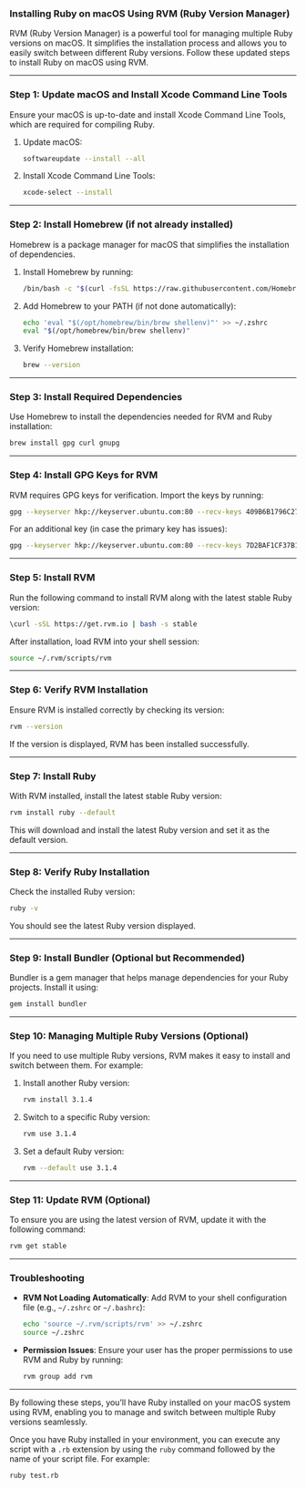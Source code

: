 ### Installing Ruby on macOS Using RVM (Ruby Version Manager)

RVM (Ruby Version Manager) is a powerful tool for managing multiple Ruby versions on macOS. It simplifies the installation process and allows you to easily switch between different Ruby versions. Follow these updated steps to install Ruby on macOS using RVM.

---

### Step 1: Update macOS and Install Xcode Command Line Tools

Ensure your macOS is up-to-date and install Xcode Command Line Tools, which are required for compiling Ruby.

1. Update macOS:
   ```bash
   softwareupdate --install --all
   ```

2. Install Xcode Command Line Tools:
   ```bash
   xcode-select --install
   ```

---

### Step 2: Install Homebrew (if not already installed)

Homebrew is a package manager for macOS that simplifies the installation of dependencies.

1. Install Homebrew by running:
   ```bash
   /bin/bash -c "$(curl -fsSL https://raw.githubusercontent.com/Homebrew/install/HEAD/install.sh)"
   ```

2. Add Homebrew to your PATH (if not done automatically):
   ```bash
   echo 'eval "$(/opt/homebrew/bin/brew shellenv)"' >> ~/.zshrc
   eval "$(/opt/homebrew/bin/brew shellenv)"
   ```

3. Verify Homebrew installation:
   ```bash
   brew --version
   ```

---

### Step 3: Install Required Dependencies

Use Homebrew to install the dependencies needed for RVM and Ruby installation:

```bash
brew install gpg curl gnupg
```

---

### Step 4: Install GPG Keys for RVM

RVM requires GPG keys for verification. Import the keys by running:

```bash
gpg --keyserver hkp://keyserver.ubuntu.com:80 --recv-keys 409B6B1796C275462A1703113804BB82D39DC0E3
```

For an additional key (in case the primary key has issues):

```bash
gpg --keyserver hkp://keyserver.ubuntu.com:80 --recv-keys 7D2BAF1CF37B13E2069D6956105BD0E739499BDB
```

---

### Step 5: Install RVM

Run the following command to install RVM along with the latest stable Ruby version:

```bash
\curl -sSL https://get.rvm.io | bash -s stable
```

After installation, load RVM into your shell session:

```bash
source ~/.rvm/scripts/rvm
```

---

### Step 6: Verify RVM Installation

Ensure RVM is installed correctly by checking its version:

```bash
rvm --version
```

If the version is displayed, RVM has been installed successfully.

---

### Step 7: Install Ruby

With RVM installed, install the latest stable Ruby version:

```bash
rvm install ruby --default
```

This will download and install the latest Ruby version and set it as the default version.

---

### Step 8: Verify Ruby Installation

Check the installed Ruby version:

```bash
ruby -v
```

You should see the latest Ruby version displayed.

---

### Step 9: Install Bundler (Optional but Recommended)

Bundler is a gem manager that helps manage dependencies for your Ruby projects. Install it using:

```bash
gem install bundler
```

---

### Step 10: Managing Multiple Ruby Versions (Optional)

If you need to use multiple Ruby versions, RVM makes it easy to install and switch between them. For example:

1. Install another Ruby version:
   ```bash
   rvm install 3.1.4
   ```

2. Switch to a specific Ruby version:
   ```bash
   rvm use 3.1.4
   ```

3. Set a default Ruby version:
   ```bash
   rvm --default use 3.1.4
   ```

---

### Step 11: Update RVM (Optional)

To ensure you are using the latest version of RVM, update it with the following command:

```bash
rvm get stable
```

---

### Troubleshooting

- **RVM Not Loading Automatically**: Add RVM to your shell configuration file (e.g., `~/.zshrc` or `~/.bashrc`):
  ```bash
  echo 'source ~/.rvm/scripts/rvm' >> ~/.zshrc
  source ~/.zshrc
  ```

- **Permission Issues**: Ensure your user has the proper permissions to use RVM and Ruby by running:
  ```bash
  rvm group add rvm
  ```

---

By following these steps, you’ll have Ruby installed on your macOS system using RVM, enabling you to manage and switch between multiple Ruby versions seamlessly.

Once you have Ruby installed in your environment, you can execute any script with a `.rb` extension by using the `ruby` command followed by the name of your script file. For example:

```bash
ruby test.rb
```